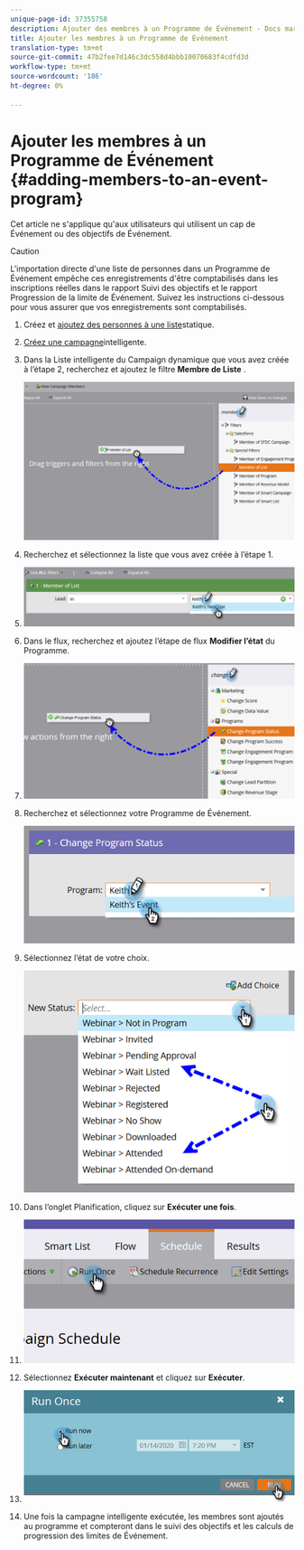 ```yaml
---
unique-page-id: 37355758
description: Ajouter des membres à un Programme de Événement - Docs marketing - Documentation du produit
title: Ajouter les membres à un Programme de Événement
translation-type: tm+mt
source-git-commit: 47b2fee7d146c3dc558d4bbb10070683f4cdfd3d
workflow-type: tm+mt
source-wordcount: '186'
ht-degree: 0%

---
```



# Ajouter les membres à un Programme de Événement {#adding-members-to-an-event-program}

Cet article ne s&#39;applique qu&#39;aux utilisateurs qui utilisent un cap de Événement ou des objectifs de Événement.

>[!CAUTION]
>
>L&#39;importation directe d&#39;une liste de personnes dans un Programme de Événement empêche ces enregistrements d&#39;être comptabilisés dans les inscriptions réelles dans le rapport Suivi des objectifs et le rapport Progression de la limite de Événement. Suivez les instructions ci-dessous pour vous assurer que vos enregistrements sont comptabilisés.

1. Créez et [ajoutez des personnes à une liste](http://docs.marketo.com/x/ecKt)statique.
1. [Créez une campagne](http://docs.marketo.com/x/M4AR)intelligente.
1. Dans la Liste intelligente du Campaign dynamique que vous avez créée à l’étape 2, recherchez et ajoutez le filtre **Membre de Liste** .

   ![](assets/three.png)

1. Recherchez et sélectionnez la liste que vous avez créée à l’étape 1.
1. ![](assets/four.png)

1. Dans le flux, recherchez et ajoutez l’étape de flux **Modifier l’état** du Programme.
1. ![](assets/five.png)

1. Recherchez et sélectionnez votre Programme de Événement.

   ![](assets/six.png)

1. Sélectionnez l’état de votre choix.

   ![](assets/seven.png)

1. Dans l’onglet Planification, cliquez sur **Exécuter une fois**.
1. ![](assets/eight.png)

1. Sélectionnez **Exécuter maintenant** et cliquez sur **Exécuter**.
1. ![](assets/nine.png)

1. Une fois la campagne intelligente exécutée, les membres sont ajoutés au programme et compteront dans le suivi des objectifs et les calculs de progression des limites de Événement.

